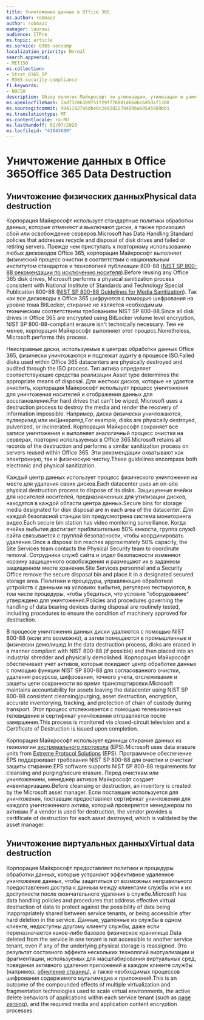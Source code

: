```yaml
---
title: Уничтожение данных в Office 365
ms.author: robmazz
author: robmazz
manager: laurawi
audience: ITPro
ms.topic: article
ms.service: O365-seccomp
localization_priority: Normal
search.appverid:
- MET150
ms.collection:
- Strat_O365_IP
- M365-security-compliance
f1.keywords:
- NOCSH
description: Обзор политик Майкрософт по утилизации, утилизации и уничтожению дисков и серверов центра обработки данных Office 365.
ms.openlocfilehash: 2ad73206309751729f776081d66d6c6d5daf1308
ms.sourcegitcommit: 99411927abdb40c2e82d2279489ba60545989bb1
ms.translationtype: MT
ms.contentlocale: ru-RU
ms.lasthandoff: 02/07/2020
ms.locfileid: "41843690"
---
```

# <a name="office-365-data-destruction"></a><span data-ttu-id="afe34-103">Уничтожение данных в Office 365</span><span class="sxs-lookup"><span data-stu-id="afe34-103">Office 365 Data Destruction</span></span>

## <a name="physical-data-destruction"></a><span data-ttu-id="afe34-104">Уничтожение физических данных</span><span class="sxs-lookup"><span data-stu-id="afe34-104">Physical data destruction</span></span>

<span data-ttu-id="afe34-105">Корпорация Майкрософт использует стандартные политики обработки данных, которые отменяют и выключают диски, а также произошел сбой или освобождение серверов.</span><span class="sxs-lookup"><span data-stu-id="afe34-105">Microsoft has Data Handling Standard policies that addresses recycle and disposal of disk drives and failed or retiring servers.</span></span> <span data-ttu-id="afe34-106">Прежде чем приступать к повторному использованию любых дисководов Office 365, корпорация Майкрософт выполняет физический процесс очистки в соответствии с национальным институтом стандартов и технологией публикации 800-88 ([NIST SP 800-88 рекомендации по исключению носителя](https://nvlpubs.nist.gov/nistpubs/SpecialPublications/NIST.SP.800-88r1.pdf)).</span><span class="sxs-lookup"><span data-stu-id="afe34-106">Before reusing any Office 365 disk drives, Microsoft performs a physical sanitization process consistent with National Institute of Standards and Technology Special Publication 800-88 ([NIST SP 800-88 Guidelines for Media Sanitization](https://nvlpubs.nist.gov/nistpubs/SpecialPublications/NIST.SP.800-88r1.pdf)).</span></span> <span data-ttu-id="afe34-107">Так как все дисководы в Office 365 шифруются с помощью шифрования на уровне тома BitLocker, стирание не является необходимым техническим соответствием требованиям NIST SP 800-88.</span><span class="sxs-lookup"><span data-stu-id="afe34-107">Since all disk drives in Office 365 are encrypted using BitLocker volume level encryption, NIST SP 800-88-compliant erasure isn't technically necessary.</span></span> <span data-ttu-id="afe34-108">Тем не менее, корпорация Майкрософт выполняет этот процесс.</span><span class="sxs-lookup"><span data-stu-id="afe34-108">Nonetheless, Microsoft performs this process.</span></span>

<span data-ttu-id="afe34-109">Неисправные диски, используемые в центрах обработки данных Office 365, физически уничтожаются и подлежат аудиту в процессе ISO.</span><span class="sxs-lookup"><span data-stu-id="afe34-109">Failed disks used within Office 365 datacenters are physically destroyed and audited through the ISO process.</span></span> <span data-ttu-id="afe34-110">Тип актива определяет соответствующие средства реализации.</span><span class="sxs-lookup"><span data-stu-id="afe34-110">Asset type determines the appropriate means of disposal.</span></span> <span data-ttu-id="afe34-111">Для жестких дисков, которые не удается очистить, корпорация Майкрософт использует процесс уничтожения для уничтожения носителей и отображения данных для восстановления.</span><span class="sxs-lookup"><span data-stu-id="afe34-111">For hard drives that can't be wiped, Microsoft uses a destruction process to destroy the media and render the recovery of information impossible.</span></span> <span data-ttu-id="afe34-112">Например, диски физически уничтожаются, пулверизед или инЦинератед.</span><span class="sxs-lookup"><span data-stu-id="afe34-112">For example, disks are physically destroyed, pulverized, or incinerated.</span></span> <span data-ttu-id="afe34-113">Корпорация Майкрософт сохраняет все записи уничтожения и выполняет аналогичный процесс очистки на серверах, повторно используемых в Office 365.</span><span class="sxs-lookup"><span data-stu-id="afe34-113">Microsoft retains all records of the destruction and performs a similar sanitization process on servers reused within Office 365.</span></span> <span data-ttu-id="afe34-114">Эти рекомендации охватывают как электронную, так и физическую чистку.</span><span class="sxs-lookup"><span data-stu-id="afe34-114">These guidelines encompass both electronic and physical sanitization.</span></span>

<span data-ttu-id="afe34-115">Каждый центр данных использует процесс физического уничтожения на месте для удаления своих дисков.</span><span class="sxs-lookup"><span data-stu-id="afe34-115">Each datacenter uses an on-site physical destruction process to dispose of its disks.</span></span> <span data-ttu-id="afe34-116">Защищенные ячейки для носителей носителей, предназначенных для утилизации дисков, находятся в каждой области центра данных.</span><span class="sxs-lookup"><span data-stu-id="afe34-116">Secure bins for storage media designated for disk disposal are in each area of the datacenter.</span></span> <span data-ttu-id="afe34-117">Для каждой безопасной станции bin предусмотрена система мониторинга видео.</span><span class="sxs-lookup"><span data-stu-id="afe34-117">Each secure bin station has video monitoring surveillance.</span></span> <span data-ttu-id="afe34-118">Когда ячейка выбытия достигает приблизительно 50% емкости, группа служб сайта связывается с группой безопасности, чтобы координировать удаление.</span><span class="sxs-lookup"><span data-stu-id="afe34-118">Once a disposal bin reaches approximately 50% capacity, the Site Services team contacts the Physical Security team to coordinate removal.</span></span> <span data-ttu-id="afe34-119">Сотрудники служб сайта и отдел безопасности изменяют корзину защищенного освобождения и размещают их в заданном защищенном месте хранения.</span><span class="sxs-lookup"><span data-stu-id="afe34-119">Site Services personnel and a Security Office remove the secure disposal bin and place it in a designated secured storage area.</span></span> <span data-ttu-id="afe34-120">Политики и процедуры, управляющие обработкой устройств с данными на условиях выбытия, регулярно тестируются, в том числе процедуры, чтобы убедиться, что условие "оборудование" утверждено для уничтожения.</span><span class="sxs-lookup"><span data-stu-id="afe34-120">Policies and procedures governing the handling of data bearing devices during disposal are routinely tested, including procedures to ensure the condition of machinery approved for destruction.</span></span>

<span data-ttu-id="afe34-121">В процессе уничтожения данных диски удаляются с помощью NIST 800-88 (если это возможно), а затем помещаются в промышленные и физически демолишед.</span><span class="sxs-lookup"><span data-stu-id="afe34-121">In the data destruction process, disks are erased in a manner compliant with NIST 800-88 (if possible) and then placed into an industrial shredder and physically demolished.</span></span> <span data-ttu-id="afe34-122">Корпорация Майкрософт обеспечивает учет активов, которые покидают центр обработки данных с помощью функции NIST SP 800-88 для согласованного очистки, удаления ресурсов, шифрования, точного учета, отслеживания и защиты цепи сохранности во время транспортировки.</span><span class="sxs-lookup"><span data-stu-id="afe34-122">Microsoft maintains accountability for assets leaving the datacenter using NIST SP 800-88 consistent cleansing/purging, asset destruction, encryption, accurate inventorying, tracking, and protection of chain of custody during transport.</span></span> <span data-ttu-id="afe34-123">Этот процесс отслеживается с помощью телевизионных телевидения и сертификат уничтожения отправляется после завершения.</span><span class="sxs-lookup"><span data-stu-id="afe34-123">This process is monitored via closed-circuit television and a Certificate of Destruction is issued upon completion.</span></span>

<span data-ttu-id="afe34-124">Корпорация Майкрософт использует единицы стирание данных из технологии [экстремального протокола](https://www.enterprisedataerasure.com/) (EPS).</span><span class="sxs-lookup"><span data-stu-id="afe34-124">Microsoft uses data erasure units from [Extreme Protocol Solutions](https://www.enterprisedataerasure.com/) (EPS).</span></span> <span data-ttu-id="afe34-125">Программное обеспечение EPS поддерживает требования NIST SP 800-88 для очистки и очистки/защиты стирание.</span><span class="sxs-lookup"><span data-stu-id="afe34-125">EPS software supports NIST SP 800-88 requirements for cleansing and purging/secure erasure.</span></span> <span data-ttu-id="afe34-126">Перед очисткам или уничтожением, менеджер активов Майкрософт создает инвентаризацию.</span><span class="sxs-lookup"><span data-stu-id="afe34-126">Before cleansing or destruction, an inventory is created by the Microsoft asset manager.</span></span> <span data-ttu-id="afe34-127">Если поставщик используется для уничтожения, поставщик предоставляет сертификат уничтожения для каждого уничтоженного актива, который проверяется менеджером по активам.</span><span class="sxs-lookup"><span data-stu-id="afe34-127">If a vendor is used for destruction, the vendor provides a certificate of destruction for each asset destroyed, which is validated by the asset manager.</span></span>

## <a name="virtual-data-destruction"></a><span data-ttu-id="afe34-128">Уничтожение виртуальных данных</span><span class="sxs-lookup"><span data-stu-id="afe34-128">Virtual data destruction</span></span>

<span data-ttu-id="afe34-129">Корпорация Майкрософт предоставляет политики и процедуры обработки данных, которые устраняют эффективное удаленное уничтожение данных, чтобы защититься от возможных неправильного предоставления доступа к данным между клиентами службы или к их доступности после окончательного удаления в службе.</span><span class="sxs-lookup"><span data-stu-id="afe34-129">Microsoft has data handling policies and procedures that address effective virtual destruction of data to protect against the possibility of data being inappropriately shared between service tenants, or being accessible after hard deletion in the service.</span></span> <span data-ttu-id="afe34-130">Данные, удаленные из службы в одном клиенте, недоступны другому клиенту службы, даже если переназначается какое-либо базовое физическое хранилище.</span><span class="sxs-lookup"><span data-stu-id="afe34-130">Data deleted from the service in one tenant is not accessible to another service tenant, even if any of the underlying physical storage is reassigned.</span></span> <span data-ttu-id="afe34-131">Это результат составного эффекта нескольких технологий виртуализации и фрагментации, используемых для масштабирования виртуальных сред, поведения активного удаления приложений в каждом клиенте службы (например, [обнуление страниц](https://docs.microsoft.com/office365/securitycompliance/office-365-exchange-online-data-deletion#page-zeroing)), а также необходимых процессов шифрования содержимого мультимедиа и приложений.</span><span class="sxs-lookup"><span data-stu-id="afe34-131">This is an outcome of the compounded effects of multiple virtualization and fragmentation technologies used to scale virtual environments, the active delete behaviors of applications within each service tenant (such as [page zeroing](https://docs.microsoft.com/office365/securitycompliance/office-365-exchange-online-data-deletion#page-zeroing)), and the required media and application content encryption processes.</span></span>